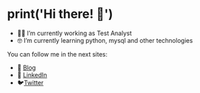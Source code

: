# print('Hi there! 👋')

- 👨‍💻 I’m currently working as Test Analyst
- 🤓 I’m currently learning python, mysql and other technologies

You can follow me in the next sites:
- 📝 [Blog](https://tomasmoralesvera.blogspot.com/ "Blog")
- 💼 [LinkedIn](https://www.linkedin.com/in/tomasmoralesvera/ "LinkedIn")
- 🐦[Twitter](https://twitter.com/moralestomm "Twitter")
